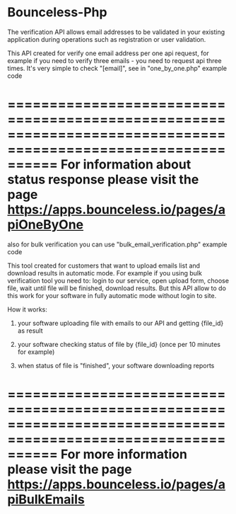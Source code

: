 # Bounceless-Php

The verification API allows email addresses to be validated in your existing application during operations such as registration or user validation.


This API created for verify one email address per one api request, for example if you need to verify three emails - you need to request api three times. It's very simple to check "[email]", see in "one_by_one.php" example code

==============================================================================================================
For information about status response please visit the page https://apps.bounceless.io/pages/apiOneByOne
==============================================================================================================

also for bulk verification you can use "bulk_email_verification.php" example code

This tool created for customers that want to upload emails list and download results in automatic mode. For example if you using bulk verification tool you need to: login to our service, open upload form, choose file, wait until file will be finished, download results. But this API allow to do this work for your software in fully automatic mode without login to site.

How it works:

1) your software uploading file with emails to our API and getting {file_id} as result

2) your software checking status of file by {file_id} (once per 10 minutes for example)

3) when status of file is "finished", your software downloading reports

==============================================================================================================
For more information please visit the page https://apps.bounceless.io/pages/apiBulkEmails
==============================================================================================================
